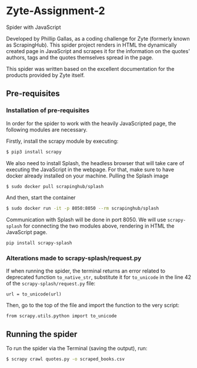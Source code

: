 # Zyte-Assignment-2

Spider with JavaScript

Developed by Phillip Gallas, as a coding challenge for Zyte (formerly known as ScrapingHub).
This spider project renders in HTML the dynamically created page in JavaScript and scrapes it for the information on the quotes' authors, tags and the quotes themselves spread in the page.

This spider was written based on the excellent documentation for the products provided by Zyte itself.

## Pre-requisites
### Installation of pre-requisites
In order for the spider to work with the heavily JavaScripted page, the following modules are necessary.

Firstly, install the scrapy module by executing:
```sh
$ pip3 install scrapy
```
We also need to install Splash, the headless browser that will take care of executing the JavaScript in the webpage. For that, make sure to have docker already installed on your machine. Pulling the Splash image
```sh
$ sudo docker pull scrapinghub/splash
```
And then, start the container
```sh
$ sudo docker run -it -p 8050:8050 --rm scrapinghub/splash
```
Communication with Splash will be done in port 8050.
We will use `scrapy-splash` for connecting the two modules above, rendering in HTML the JavaScript page.

```sh
pip install scrapy-splash
```

### Alterations made to scrapy-splash/request.py
If when running the spider, the terminal returns an error related to deprecated function `to_native_str`, substitute it for `to_unicode` in the line 42 of the `scrapy-splash/request.py` file:
```python3
url = to_unicode(url)
```
Then, go to the top of the file and import the function to the very script:

```python3
from scrapy.utils.python import to_unicode
```


## Running the spider

To run the spider via the Terminal (saving the output), run:
```sh
$ scrapy crawl quotes.py -o scraped_books.csv
```
